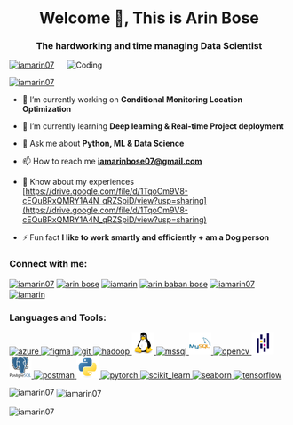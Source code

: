 <h1 align="center">Welcome 👋, This is Arin Bose</h1>
<h3 align="center">The hardworking and time managing Data Scientist</h3>
<img align="right" alt="Coding" width="400" src="https://cdn.dribbble.com/users/116207...">

<p align="left"> <a href="https://github.com/ryo-ma/github-profile-trophy"><img src="https://github-profile-trophy.vercel.app/?username=iamarin07" alt="iamarin07" /></a> </p>

<p align="left"> <a href="https://twitter.com/iamarin07" target="blank"><img src="https://img.shields.io/twitter/follow/iamarin07?logo=twitter&style=for-the-badge" alt="iamarin07" /></a> </p>

- 🔭 I’m currently working on **Conditional Monitoring Location Optimization**

- 🌱 I’m currently learning **Deep learning & Real-time Project deployment**

- 💬 Ask me about **Python, ML & Data Science**

- 📫 How to reach me **iamarinbose07@gmail.com**

- 📄 Know about my experiences [https://drive.google.com/file/d/1TqoCm9V8-cEQuBRxQMRY1A4N_qRZSpiD/view?usp=sharing](https://drive.google.com/file/d/1TqoCm9V8-cEQuBRxQMRY1A4N_qRZSpiD/view?usp=sharing)

- ⚡ Fun fact **I like to work smartly and efficiently + am a Dog person**

<h3 align="left">Connect with me:</h3>
<p align="left">
<a href="https://twitter.com/iamarin07" target="blank"><img align="center" src="https://raw.githubusercontent.com/rahuldkjain/github-profile-readme-generator/master/src/images/icons/Social/twitter.svg" alt="iamarin07" height="30" width="40" /></a>
<a href="https://linkedin.com/in/arin bose" target="blank"><img align="center" src="https://raw.githubusercontent.com/rahuldkjain/github-profile-readme-generator/master/src/images/icons/Social/linked-in-alt.svg" alt="arin bose" height="30" width="40" /></a>
<a href="https://kaggle.com/iamarin" target="blank"><img align="center" src="https://raw.githubusercontent.com/rahuldkjain/github-profile-readme-generator/master/src/images/icons/Social/kaggle.svg" alt="iamarin" height="30" width="40" /></a>
<a href="https://fb.com/arin baban bose" target="blank"><img align="center" src="https://raw.githubusercontent.com/rahuldkjain/github-profile-readme-generator/master/src/images/icons/Social/facebook.svg" alt="arin baban bose" height="30" width="40" /></a>
<a href="https://instagram.com/iamarin07" target="blank"><img align="center" src="https://raw.githubusercontent.com/rahuldkjain/github-profile-readme-generator/master/src/images/icons/Social/instagram.svg" alt="iamarin07" height="30" width="40" /></a>
<a href="https://www.leetcode.com/iamarin" target="blank"><img align="center" src="https://raw.githubusercontent.com/rahuldkjain/github-profile-readme-generator/master/src/images/icons/Social/leet-code.svg" alt="iamarin" height="30" width="40" /></a>
</p>

<h3 align="left">Languages and Tools:</h3>
<p align="left"> <a href="https://azure.microsoft.com/en-in/" target="_blank" rel="noreferrer"> <img src="https://www.vectorlogo.zone/logos/microsoft_azure/microsoft_azure-icon.svg" alt="azure" width="40" height="40"/> </a> <a href="https://www.figma.com/" target="_blank" rel="noreferrer"> <img src="https://www.vectorlogo.zone/logos/figma/figma-icon.svg" alt="figma" width="40" height="40"/> </a> <a href="https://git-scm.com/" target="_blank" rel="noreferrer"> <img src="https://www.vectorlogo.zone/logos/git-scm/git-scm-icon.svg" alt="git" width="40" height="40"/> </a> <a href="https://hadoop.apache.org/" target="_blank" rel="noreferrer"> <img src="https://www.vectorlogo.zone/logos/apache_hadoop/apache_hadoop-icon.svg" alt="hadoop" width="40" height="40"/> </a> <a href="https://www.linux.org/" target="_blank" rel="noreferrer"> <img src="https://raw.githubusercontent.com/devicons/devicon/master/icons/linux/linux-original.svg" alt="linux" width="40" height="40"/> </a> <a href="https://www.microsoft.com/en-us/sql-server" target="_blank" rel="noreferrer"> <img src="https://www.svgrepo.com/show/303229/microsoft-sql-server-logo.svg" alt="mssql" width="40" height="40"/> </a> <a href="https://www.mysql.com/" target="_blank" rel="noreferrer"> <img src="https://raw.githubusercontent.com/devicons/devicon/master/icons/mysql/mysql-original-wordmark.svg" alt="mysql" width="40" height="40"/> </a> <a href="https://opencv.org/" target="_blank" rel="noreferrer"> <img src="https://www.vectorlogo.zone/logos/opencv/opencv-icon.svg" alt="opencv" width="40" height="40"/> </a> <a href="https://pandas.pydata.org/" target="_blank" rel="noreferrer"> <img src="https://raw.githubusercontent.com/devicons/devicon/2ae2a900d2f041da66e950e4d48052658d850630/icons/pandas/pandas-original.svg" alt="pandas" width="40" height="40"/> </a> <a href="https://www.postgresql.org" target="_blank" rel="noreferrer"> <img src="https://raw.githubusercontent.com/devicons/devicon/master/icons/postgresql/postgresql-original-wordmark.svg" alt="postgresql" width="40" height="40"/> </a> <a href="https://postman.com" target="_blank" rel="noreferrer"> <img src="https://www.vectorlogo.zone/logos/getpostman/getpostman-icon.svg" alt="postman" width="40" height="40"/> </a> <a href="https://www.python.org" target="_blank" rel="noreferrer"> <img src="https://raw.githubusercontent.com/devicons/devicon/master/icons/python/python-original.svg" alt="python" width="40" height="40"/> </a> <a href="https://pytorch.org/" target="_blank" rel="noreferrer"> <img src="https://www.vectorlogo.zone/logos/pytorch/pytorch-icon.svg" alt="pytorch" width="40" height="40"/> </a> <a href="https://scikit-learn.org/" target="_blank" rel="noreferrer"> <img src="https://upload.wikimedia.org/wikipedia/commons/0/05/Scikit_learn_logo_small.svg" alt="scikit_learn" width="40" height="40"/> </a> <a href="https://seaborn.pydata.org/" target="_blank" rel="noreferrer"> <img src="https://seaborn.pydata.org/_images/logo-mark-lightbg.svg" alt="seaborn" width="40" height="40"/> </a> <a href="https://www.tensorflow.org" target="_blank" rel="noreferrer"> <img src="https://www.vectorlogo.zone/logos/tensorflow/tensorflow-icon.svg" alt="tensorflow" width="40" height="40"/> </a> </p>

<p><img align="left" src="https://github-readme-stats.vercel.app/api/top-langs?username=iamarin07&show_icons=true&locale=en&layout=compact" alt="iamarin07" /></p>

<p>&nbsp;<img align="center" src="https://github-readme-stats.vercel.app/api?username=iamarin07&show_icons=true&locale=en" alt="iamarin07" /></p>

<p><img align="center" src="https://github-readme-streak-stats.herokuapp.com/?user=iamarin07&" alt="iamarin07" /></p>
